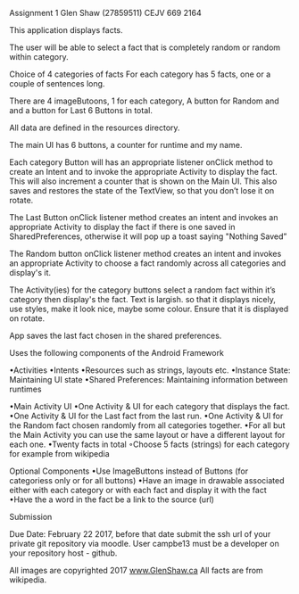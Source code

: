 Assignment 1
Glen Shaw (27859511)
CEJV 669 2164


This application displays facts.

  The user will be able to select a fact that is completely random or random within category.

Choice of 4 categories of facts
 For each category has 5 facts, one or a couple of sentences long.

There are 4 imageButoons, 1 for each category,
A button for Random and and a button for Last
    6 Buttons in total.

All data are defined in the resources directory.

The main UI has 6 buttons, a counter for runtime and my name.

Each category Button will has an appropriate listener onClick method to create an Intent
 and to invoke the appropriate Activity to display the fact.
    This will also increment a counter that is shown on the Main UI.
    This also saves and restores the state of the TextView, so that you don’t lose it on rotate.

The Last Button onClick listener method creates an intent and invokes an appropriate Activity to display the fact
 if there is one saved in SharedPreferences, otherwise it will pop up a toast saying "Nothing Saved”

The Random button onClick listener method creates an intent and invokes an appropriate Activity to
  choose a fact randomly across all categories and display's it.

The Activity(ies) for the category buttons select a random fact within it’s category
 then display's the fact.
 Text is largish.
  so that it displays nicely, use styles, make it look nice, maybe some colour.
    Ensure that it is displayed on rotate.

App saves the last fact chosen in the shared preferences.

Uses the following components of the Android Framework

•Activities
•Intents
•Resources such as strings, layouts etc.
•Instance State: Maintaining UI state
•Shared Preferences: Maintaining information between runtimes

•Main Activity UI
•One Activity & UI for each category  that displays the fact.
•One Activity & UI for the Last fact from the last run.
•One Activity & UI for the Random fact chosen randomly from all categories together.
•For all but the Main Activity you can use the same layout or have a different layout for each one.
•Twenty facts in total
◦Choose 5 facts (strings) for each category for example from wikipedia


Optional Components
•Use ImageButtons instead of Buttons (for categoriess only or for all buttons)
•Have an image in drawable associated either with each category or with each fact and display it with the fact
•Have the a word in the fact be a link to the source (url)

Submission

Due Date: February 22 2017,
before that date submit the ssh url of your private git repository via moodle.
User campbe13 must be a developer on your repository host - github.

All images are copyrighted 2017 www.GlenShaw.ca
All facts are from wikipedia.
